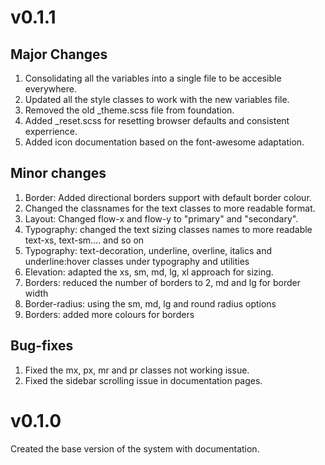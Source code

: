

# v0.1.1
## Major Changes
1. Consolidating all the variables into a single file to be accesible everywhere.
2. Updated all the style classes to work with the new variables file. 
3. Removed the old _theme.scss file from foundation.
4. Added _reset.scss for resetting browser defaults and consistent experrience.
5. Added icon documentation based on the font-awesome adaptation. 

## Minor changes
1. Border: Added directional borders support with default border colour.
2. Changed the classnames for the text classes to more readable format. 
3. Layout: Changed flow-x and flow-y to "primary" and "secondary". 
4. Typography: changed the text sizing classes names to more readable text-xs, text-sm.... and so on
5. Typography: text-decoration, underline, overline, italics and underline:hover classes under typography and utilities 
6. Elevation: adapted the xs, sm, md, lg, xl approach for sizing. 
7. Borders: reduced the number of borders to 2, md and lg for border width
8. Border-radius: using the sm, md, lg and round radius options
9. Borders: added more colours for borders 

## Bug-fixes
1. Fixed the mx, px, mr and pr classes not working issue. 
2. Fixed the sidebar scrolling issue in documentation pages. 


# v0.1.0
Created the base version of the system with documentation.